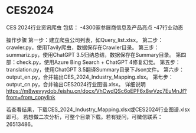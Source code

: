 # CES2024

CES 2024行业资讯爬虫
 包括：
-4300家参展商信息及产品亮点
-47行业动态

操作步骤
第一步：建立爬虫公司列表，如Query_list.xlsx。
第二步：crawler.py，使用Tavily爬虫，数据保存在Crawler目录。
第三步：summariz.py，使用ChatGPT 3.5归纳总结，数据保存在Summary目录。
第四部：check.py，使用Azure Bing Search + ChatGPT 4修复幻觉。
第五步：translation.py，使用ChatGPT 3.5翻译Summary目录下Json文件。
第六步：output_en.py，合并输出CES_2024_Industry_Mapping.xlsx。
第七步：output_cn.py，合并输出CES2024行业图谱.xlsx。
详细说明
https://m8wevyydob.feishu.cn/docx/VhCwdQSc6oEPF6x8wVzc7EuMnJf?from=from_copylink

若查看结果，下载CES_2024_Industry_Mapping.xlsx或CES2024行业图谱.xlsx即可。
若想做二次分析，可整个目录下载。若有疑问，可微信联系：26513486。